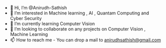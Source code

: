 - 👋 Hi, I’m @Anirudh-Sathish
- 👀 I’m interested in Machine learning , AI , Quantam Computing and Cyber Security 
- 🌱 I’m currently learning Computer Vision 
- 💞️ I’m looking to collaborate on any projects on Computer Vision , Machine Learning 
- 📫 How to reach me - You can drop a mail to anirudhsathish@gmail.com

<!---
Anirudh-Sathish/Anirudh-Sathish is a ✨ special ✨ repository because its `README.md` (this file) appears on your GitHub profile.
You can click the Preview link to take a look at your changes.
--->
